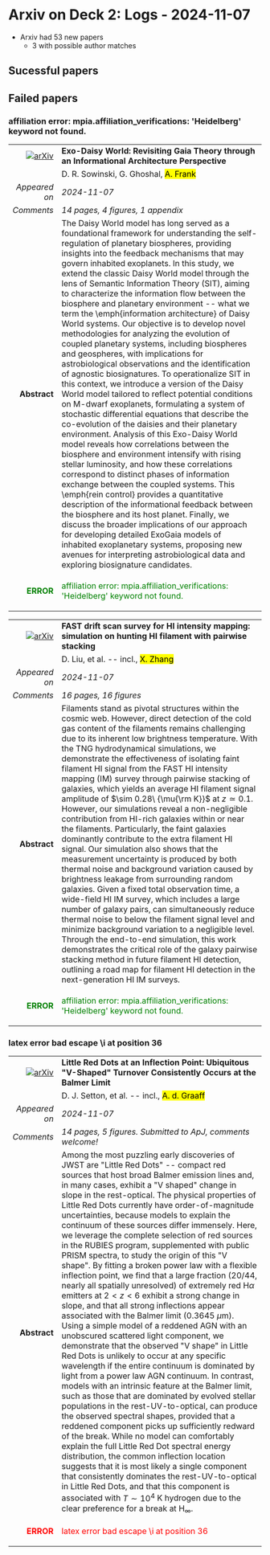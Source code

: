 # Arxiv on Deck 2: Logs - 2024-11-07

* Arxiv had 53 new papers
    * 3 with possible author matches

## Sucessful papers

## Failed papers

### affiliation error: mpia.affiliation_verifications: 'Heidelberg' keyword not found. 


|||
|---:|:---|
| [![arXiv](https://img.shields.io/badge/arXiv-2411.03421-b31b1b.svg)](https://arxiv.org/abs/2411.03421) | **Exo-Daisy World: Revisiting Gaia Theory through an Informational Architecture Perspective**  |
|| D. R. Sowinski, G. Ghoshal, <mark>A. Frank</mark> |
|*Appeared on*| *2024-11-07*|
|*Comments*| *14 pages, 4 figures, 1 appendix*|
|**Abstract**|            The Daisy World model has long served as a foundational framework for understanding the self-regulation of planetary biospheres, providing insights into the feedback mechanisms that may govern inhabited exoplanets. In this study, we extend the classic Daisy World model through the lens of Semantic Information Theory (SIT), aiming to characterize the information flow between the biosphere and planetary environment -- what we term the \emph{information architecture} of Daisy World systems. Our objective is to develop novel methodologies for analyzing the evolution of coupled planetary systems, including biospheres and geospheres, with implications for astrobiological observations and the identification of agnostic biosignatures. To operationalize SIT in this context, we introduce a version of the Daisy World model tailored to reflect potential conditions on M-dwarf exoplanets, formulating a system of stochastic differential equations that describe the co-evolution of the daisies and their planetary environment. Analysis of this Exo-Daisy World model reveals how correlations between the biosphere and environment intensify with rising stellar luminosity, and how these correlations correspond to distinct phases of information exchange between the coupled systems. This \emph{rein control} provides a quantitative description of the informational feedback between the biosphere and its host planet. Finally, we discuss the broader implications of our approach for developing detailed ExoGaia models of inhabited exoplanetary systems, proposing new avenues for interpreting astrobiological data and exploring biosignature candidates.         |
|<p style="color:green"> **ERROR** </p>| <p style="color:green">affiliation error: mpia.affiliation_verifications: 'Heidelberg' keyword not found.</p> |


|||
|---:|:---|
| [![arXiv](https://img.shields.io/badge/arXiv-2411.03988-b31b1b.svg)](https://arxiv.org/abs/2411.03988) | **FAST drift scan survey for HI intensity mapping: simulation on hunting HI filament with pairwise stacking**  |
|| D. Liu, et al. -- incl., <mark>X. Zhang</mark> |
|*Appeared on*| *2024-11-07*|
|*Comments*| *16 pages, 16 figures*|
|**Abstract**|            Filaments stand as pivotal structures within the cosmic web. However, direct detection of the cold gas content of the filaments remains challenging due to its inherent low brightness temperature. With the TNG hydrodynamical simulations, we demonstrate the effectiveness of isolating faint filament HI signal from the FAST HI intensity mapping (IM) survey through pairwise stacking of galaxies, which yields an average HI filament signal amplitude of $\sim 0.28\ {\mu{\rm K}}$ at $z\simeq 0.1$. However, our simulations reveal a non-negligible contribution from HI-rich galaxies within or near the filaments. Particularly, the faint galaxies dominantly contribute to the extra filament HI signal. Our simulation also shows that the measurement uncertainty is produced by both thermal noise and background variation caused by brightness leakage from surrounding random galaxies. Given a fixed total observation time, a wide-field HI IM survey, which includes a large number of galaxy pairs, can simultaneously reduce thermal noise to below the filament signal level and minimize background variation to a negligible level. Through the end-to-end simulation, this work demonstrates the critical role of the galaxy pairwise stacking method in future filament HI detection, outlining a road map for filament HI detection in the next-generation HI IM surveys.         |
|<p style="color:green"> **ERROR** </p>| <p style="color:green">affiliation error: mpia.affiliation_verifications: 'Heidelberg' keyword not found.</p> |

### latex error bad escape \i at position 36 


|||
|---:|:---|
| [![arXiv](https://img.shields.io/badge/arXiv-2411.03424-b31b1b.svg)](https://arxiv.org/abs/2411.03424) | **Little Red Dots at an Inflection Point: Ubiquitous "V-Shaped" Turnover Consistently Occurs at the Balmer Limit**  |
|| D. J. Setton, et al. -- incl., <mark>A. d. Graaff</mark> |
|*Appeared on*| *2024-11-07*|
|*Comments*| *14 pages, 5 figures. Submitted to ApJ, comments welcome!*|
|**Abstract**|            Among the most puzzling early discoveries of JWST are "Little Red Dots" -- compact red sources that host broad Balmer emission lines and, in many cases, exhibit a "V shaped" change in slope in the rest-optical. The physical properties of Little Red Dots currently have order-of-magnitude uncertainties, because models to explain the continuum of these sources differ immensely. Here, we leverage the complete selection of red sources in the RUBIES program, supplemented with public PRISM spectra, to study the origin of this "V shape". By fitting a broken power law with a flexible inflection point, we find that a large fraction (20/44, nearly all spatially unresolved) of extremely red H$\alpha$ emitters at $2<z<6$ exhibit a strong change in slope, and that all strong inflections appear associated with the Balmer limit ($0.3645$ $\mu$m). Using a simple model of a reddened AGN with an unobscured scattered light component, we demonstrate that the observed "V shape" in Little Red Dots is unlikely to occur at any specific wavelength if the entire continuum is dominated by light from a power law AGN continuum. In contrast, models with an intrinsic feature at the Balmer limit, such as those that are dominated by evolved stellar populations in the rest-UV-to-optical, can produce the observed spectral shapes, provided that a reddened component picks up sufficiently redward of the break. While no model can comfortably explain the full Little Red Dot spectral energy distribution, the common inflection location suggests that it is most likely a single component that consistently dominates the rest-UV-to-optical in Little Red Dots, and that this component is associated with $T\sim10^4$ K hydrogen due to the clear preference for a break at H$_\infty$.         |
|<p style="color:red"> **ERROR** </p>| <p style="color:red">latex error bad escape \i at position 36</p> |

